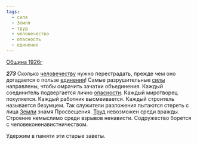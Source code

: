 ```yaml
---
tags:
  - сила
  - Земля
  - труд
  - человечество
  - опасность
  - единение
---
```


[Община 1926г](https://127.0.0.1:4002/agni/1926)

___273___
Сколько [человечеству](../../../tags/#человечество) нужно перестрадать, прежде чем оно догадается о пользе [единения](../../../tags/#единение)! Самые разрушительные [силы](../../../tags/#сила) направлены, чтобы омрачить зачатки объединения. Каждый соединитель подвергается лично [опасности](../../../tags/#опасность). Каждый миротворец похуляется. Каждый работник высмеивается. Каждый строитель называется безумцем. Так служители разложения пытаются стереть с лица [Земли](../../../tags/#Земля) знамя Просвещения. [Труд](../../../tags/#труд) невозможен среди вражды. Строение немыслимо среди взрывов ненависти. Содружество борется с человеконенавистничеством.   

Удержим в памяти эти старые заветы.   

